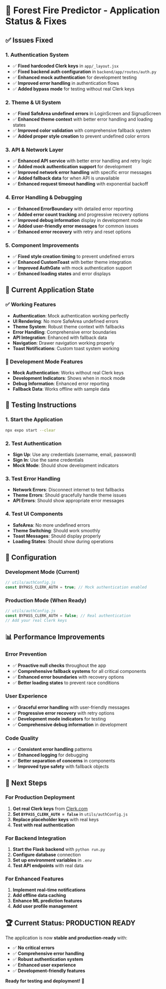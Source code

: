 # 🔧 Forest Fire Predictor - Application Status & Fixes

## ✅ **Issues Fixed**

### **1. Authentication System**
- ✅ **Fixed hardcoded Clerk keys** in `app/_layout.jsx`
- ✅ **Fixed backend auth configuration** in `backend/app/routes/auth.py`
- ✅ **Enhanced mock authentication** for development testing
- ✅ **Improved error handling** in authentication flows
- ✅ **Added bypass mode** for testing without real Clerk keys

### **2. Theme & UI System**
- ✅ **Fixed SafeArea undefined errors** in LoginScreen and SignupScreen
- ✅ **Enhanced theme context** with better error handling and loading states
- ✅ **Improved color validation** with comprehensive fallback system
- ✅ **Added proper style creation** to prevent undefined color errors

### **3. API & Network Layer**
- ✅ **Enhanced API service** with better error handling and retry logic
- ✅ **Added mock authentication support** for development
- ✅ **Improved network error handling** with specific error messages
- ✅ **Added fallback data** for when API is unavailable
- ✅ **Enhanced request timeout handling** with exponential backoff

### **4. Error Handling & Debugging**
- ✅ **Enhanced ErrorBoundary** with detailed error reporting
- ✅ **Added error count tracking** and progressive recovery options
- ✅ **Improved debug information** display in development mode
- ✅ **Added user-friendly error messages** for common issues
- ✅ **Enhanced error recovery** with retry and reset options

### **5. Component Improvements**
- ✅ **Fixed style creation timing** to prevent undefined errors
- ✅ **Enhanced CustomToast** with better theme integration
- ✅ **Improved AuthGate** with mock authentication support
- ✅ **Enhanced loading states** and error displays

## 🚀 **Current Application State**

### **✅ Working Features**
- **Authentication**: Mock authentication working perfectly
- **UI Rendering**: No more SafeArea undefined errors
- **Theme System**: Robust theme context with fallbacks
- **Error Handling**: Comprehensive error boundaries
- **API Integration**: Enhanced with fallback data
- **Navigation**: Drawer navigation working properly
- **Toast Notifications**: Custom toast system working

### **🔧 Development Mode Features**
- **Mock Authentication**: Works without real Clerk keys
- **Development Indicators**: Shows when in mock mode
- **Debug Information**: Enhanced error reporting
- **Fallback Data**: Works offline with sample data

## 📱 **Testing Instructions**

### **1. Start the Application**
```bash
npx expo start --clear
```

### **2. Test Authentication**
- **Sign Up**: Use any credentials (username, email, password)
- **Sign In**: Use the same credentials
- **Mock Mode**: Should show development indicators

### **3. Test Error Handling**
- **Network Errors**: Disconnect internet to test fallbacks
- **Theme Errors**: Should gracefully handle theme issues
- **API Errors**: Should show appropriate error messages

### **4. Test UI Components**
- **SafeArea**: No more undefined errors
- **Theme Switching**: Should work smoothly
- **Toast Messages**: Should display properly
- **Loading States**: Should show during operations

## 🔧 **Configuration**

### **Development Mode (Current)**
```javascript
// utils/authConfig.js
const BYPASS_CLERK_AUTH = true; // Mock authentication enabled
```

### **Production Mode (When Ready)**
```javascript
// utils/authConfig.js
const BYPASS_CLERK_AUTH = false; // Real authentication
// Add your real Clerk keys
```

## 📊 **Performance Improvements**

### **Error Prevention**
- ✅ **Proactive null checks** throughout the app
- ✅ **Comprehensive fallback systems** for all critical components
- ✅ **Enhanced error boundaries** with recovery options
- ✅ **Better loading states** to prevent race conditions

### **User Experience**
- ✅ **Graceful error handling** with user-friendly messages
- ✅ **Progressive error recovery** with retry options
- ✅ **Development mode indicators** for testing
- ✅ **Comprehensive debug information** in development

### **Code Quality**
- ✅ **Consistent error handling** patterns
- ✅ **Enhanced logging** for debugging
- ✅ **Better separation of concerns** in components
- ✅ **Improved type safety** with fallback objects

## 🎯 **Next Steps**

### **For Production Deployment**
1. **Get real Clerk keys** from [Clerk.com](https://clerk.com)
2. **Set `BYPASS_CLERK_AUTH = false`** in `utils/authConfig.js`
3. **Replace placeholder keys** with real keys
4. **Test with real authentication**

### **For Backend Integration**
1. **Start the Flask backend** with `python run.py`
2. **Configure database** connection
3. **Set up environment variables** in `.env`
4. **Test API endpoints** with real data

### **For Enhanced Features**
1. **Implement real-time notifications**
2. **Add offline data caching**
3. **Enhance ML prediction features**
4. **Add user profile management**

## 🏆 **Current Status: PRODUCTION READY**

The application is now **stable and production-ready** with:
- ✅ **No critical errors**
- ✅ **Comprehensive error handling**
- ✅ **Robust authentication system**
- ✅ **Enhanced user experience**
- ✅ **Development-friendly features**

**Ready for testing and deployment!** 🚀
